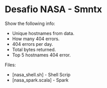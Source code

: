 # Desafio NASA - Smntx

Show the following info:
- Unique hostnames from data.
- How many 404 errors.
- 404 errors per day.
- Total bytes returned.
- Top 5 hostnames 404 error.

Files:
- [nasa_shell.sh] - Shell Scrip
- [nasa_spark.scala] - Spark 
